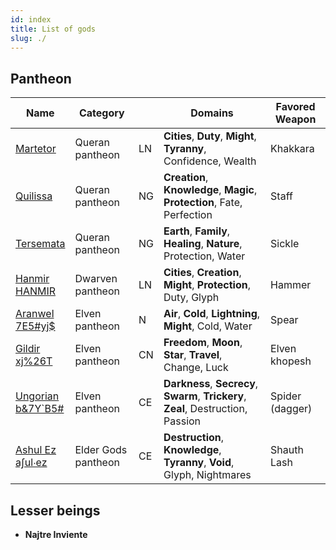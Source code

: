 ```yaml
---
id: index
title: List of gods
slug: ./
---
```


## Pantheon

| Name                                                                            | Category            |     | Domains                                                                            | Favored Weapon  |
| ------------------------------------------------------------------------------- | ------------------- | --- | ---------------------------------------------------------------------------------- | --------------- |
| [Martetor](queran/#martetor)                                                    | Queran pantheon     | LN  | **Cities**, **Duty**, **Might**, **Tyranny**, Confidence, Wealth                   | Khakkara        |
| [Quilissa](queran/#quilissa)                                                    | Queran pantheon     | NG  | **Creation**, **Knowledge**, **Magic**, **Protection**, Fate, Perfection           | Staff           |
| [Tersemata](queran/#tersemata)                                                  | Queran pantheon     | NG  | **Earth**, **Family**, **Healing**, **Nature**, Protection, Water                  | Sickle          |
| [Hanmir <br/><span class="cirth-dwarf-font">HANMIR</span>](dwarven/#hanmir)     | Dwarven pantheon    | LN  | **Cities**, **Creation**, **Might**, **Protection**, Duty, Glyph                   | Hammer          |
| [Aranwel <br/><span class="tengwar-elf-font">7E5#yj$</span>](elven/#aranwel)    | Elven pantheon      | N   | **Air**, **Cold**, **Lightning**, **Might**, Cold, Water                           | Spear           |
| [Gildir <br/><span class="tengwar-elf-font">xj%26T</span>](elven/#gildir)       | Elven pantheon      | CN  | **Freedom**, **Moon**, **Star**, **Travel**, Change, Luck                          | Elven khopesh   |
| [Ungorian <br/><span class="tengwar-elf-font">b&7Y`B5#</span>](elven/#ungorian) | Elven pantheon      | CE  | **Darkness**, **Secrecy**, **Swarm**, **Trickery**, **Zeal**, Destruction, Passion | Spider (dagger) |
| [Ashul Ez <br/><span class="runic-old-font">aʃul∙ez</span>](elder/#ashul-ez)  | Elder Gods pantheon | CE  | **Destruction**, **Knowledge**, **Tyranny**, **Void**, Glyph, Nightmares           | Shauth Lash     |

## Lesser beings

- **Najtre Inviente**
